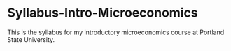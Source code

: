 # Syllabus-Intro-Microeconomics

This is the syllabus for my introductory microeconomics course at Portland State University.  